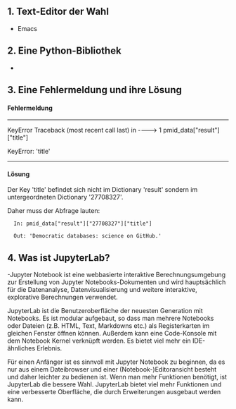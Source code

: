 ## 1. Text-Editor der Wahl

- Emacs

## 2. Eine Python-Bibliothek

-

## 3. Eine Fehlermeldung und ihre Lösung

#### Fehlermeldung


----------------------------------------------------------------------------
KeyError                                  Traceback (most recent call last)
<ipython-input-25-c4d5bcbc477b> in <module>
----> 1 pmid_data["result"]["title"]

KeyError: 'title'

----------------------------------------------------------------------------

#### Lösung

Der Key 'title' befindet sich nicht im Dictionary 'result' sondern im untergeordneten Dictionary '27708327'.

Daher muss der Abfrage lauten:

      In: pmid_data["result"]["27708327"]["title"]

      Out: 'Democratic databases: science on GitHub.'


## 4. Was ist JupyterLab?

-Jupyter Notebook ist eine webbasierte interaktive Berechnungsumgebung zur Erstellung von Jupyter Notebooks-Dokumenten und wird hauptsächlich für die Datenanalyse, Datenvisualisierung und weitere interaktive, explorative Berechnungen verwendet.

JupyterLab ist die Benutzeroberfläche der neuesten Generation mit Notebooks. Es ist modular aufgebaut, so dass man mehrere Notebooks oder Dateien (z.B. HTML, Text, Markdowns etc.) als Registerkarten im gleichen Fenster öffnen können. Außerdem kann eine Code-Konsole mit dem Notebook Kernel verknüpft werden.  Es bietet viel mehr ein IDE-ähnliches Erlebnis.

Für einen Anfänger ist es sinnvoll  mit Jupyter Notebook zu beginnen, da es nur aus einem Dateibrowser und einer (Notebook-)Editoransicht besteht und daher leichter zu bedienen ist.  Wenn man mehr Funktionen benötigt, ist JupyterLab die bessere Wahl. JupyterLab bietet viel mehr Funktionen und eine verbesserte Oberfläche, die durch Erweiterungen ausgebaut werden kann.

